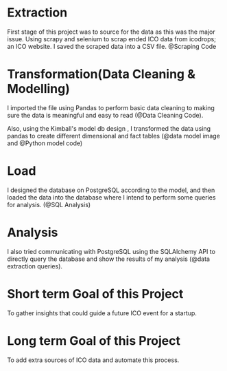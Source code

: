# Extraction
First stage of this project was to source for the data as this was the major issue. Using scrapy and selenium to scrap ended ICO data from icodrops; an ICO website. I saved the scraped data into a CSV file. @Scraping Code

# Transformation(Data Cleaning & Modelling)
I imported the file using Pandas to perform basic data cleaning to making sure the data is meaningful and easy to read (@Data Cleaning Code). 

Also, using the Kimball's model db design , I transformed the data using pandas to create different dimensional and fact tables (@data model image and @Python model code)

# Load
I designed the database on PostgreSQL according to the model, and then loaded the data into the database where I intend to perform some queries for analysis. (@SQL Analysis)

# Analysis
I also tried communicating with PostgreSQL using the SQLAlchemy API to directly query the database and show the results of my analysis (@data extraction queries).

# Short term Goal of this Project
To gather insights that could guide a future ICO event for a startup.

# Long term Goal of this Project
To add extra sources of ICO data and automate this process.
